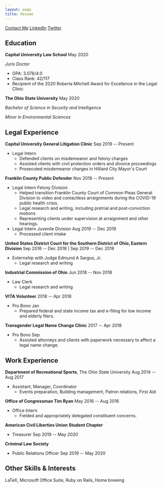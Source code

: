 ```yaml
---
layout: page
title: Resume
---
```




[Contact Me](mledenko.github.io/contact.html)
[LinkedIn](linkedin.com/in/mledenko)
[Twitter](twitter.com/ledenko_)

## Education ##

**Capital University Law School**  May 2020

*Juris Doctor* 
* GPA: 3.076/4.0 
* Class Rank: 42/117 
* Recipient of the 2020 Roberta Mitchell Award for Excellence
in the Legal Clinic

**The Ohio State University** May 2020

*Bachelor of Science in Security and Intelligence*

*Minor in Environmental Sciences*

## Legal Experience ## 

**Capital University General Litigation Clinic** Sep 2019 -- Present 
* Legal Intern
  * Defended clients on misdemeanor and felony charges 
  * Assisted clients with civil protection orders and divorce proceedings 
  * Prosecuted misdemeanor charges in Hilliard City Mayor's Court

**Franklin County Public Defender** Nov 2018 -- Present 
* Legal Intern Felony Division 
  * Helped transition Franklin County Court of Common Pleas General
Division to video and contactless arraignments during the COVID-19
public health crisis. 
  * Legal research and writing, including pretrial and
post-conviction motions 
  * Representing clients under supervision at
arraignment and other hearings. 
* Legal Intern Juvenile Division Aug 2019 -- Dec 2019
  * Processed client intake

**United States District Court for the Southern District of Ohio,
Eastern Division**  Sep 2018 -- Dec 2018 \| Sep 2019 --
  Dec 2019
* Externship with Judge Edmund A Sargus, Jr.
  * Legal research and writing

**Industrial Commission of Ohio** Jun 2018 -- Nov 2018
* Law Clerk 
  * Legal research and writing

**VITA Volunteer** 2018 -- Apr 2018
* Pro Bono Jan 
  * Prepared federal and state income tax and e-filing for low income and elderly filers.

**Transgender Legal Name Change Clinic** 2017 -- Apr 2018
* Pro Bono Sep 
  *  Assisted attorneys and clients with paperwork necessary to affect a legal name change.

## Work Experience ##

**Department of Recreational Sports**, The Ohio State University Aug 2014 -- Aug 2017
* Assistant, Manager, Coordinator 
  * Events preparation, Building management, Patron relations, First Aid

**Office of Congressman Tim Ryan** May 2016 -- Aug 2016
* Office Intern 
  * Fielded and appropriately delegated constituent concerns.

**American Civil Liberties Union Student Chapter** 
* Treasurer Sep 2019 -- May 2020

**Criminal Law Society** 
* Public Relations Officer Sep 2019 -- May 2020

## Other Skills & Interests ##

LaTeX, Microsoft Office Suite, Ruby on Rails, Home brewing
